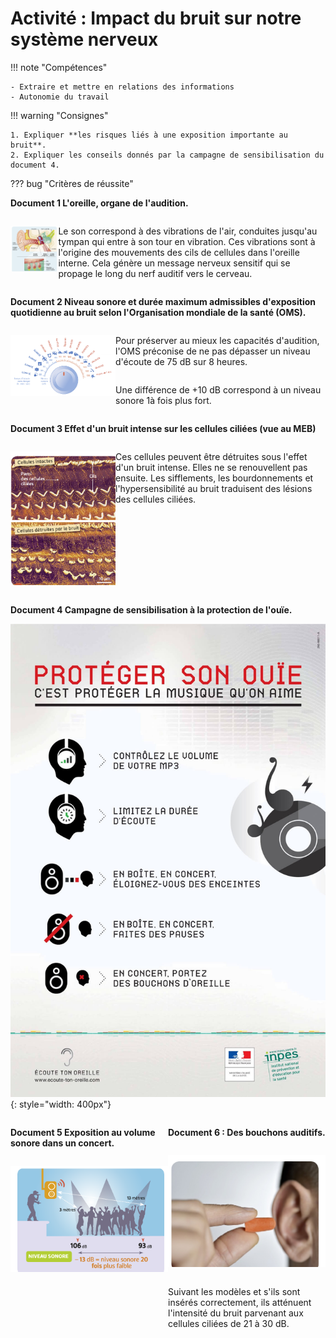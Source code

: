 # Activité : Impact du bruit sur notre système nerveux

!!! note "Compétences"

    - Extraire et mettre en relations des informations   
    - Autonomie du travail

!!! warning "Consignes"

    1. Expliquer **les risques liés à une exposition importante au bruit**. 
    2. Expliquer les conseils donnés par la campagne de sensibilisation du document 4.

??? bug "Critères de réussite"





**Document 1 L'oreille, organe de l'audition.**

<div markdown style="display:flex; flex-direction: row;">
<div markdown style="display:flex; flex-direction: column;">

![](Pictures/schemaOreilles.png)


</div>
<div markdown style="display:flex; flex-direction: column;">

Le son correspond à des vibrations de l'air, conduites jusqu'au tympan qui entre à son tour en vibration. Ces vibrations sont à l'origine des mouvements des cils de cellules dans l'oreille interne. Cela génère un message nerveux sensitif qui se propage le long du nerf auditif vers le cerveau.

</div>
</div>

**Document 2 Niveau sonore et durée maximum admissibles d'exposition quotidienne au bruit selon l'Organisation mondiale de la santé (OMS).**

<div markdown style="display:flex; flex-direction: row;">
<div markdown style="display:flex; flex: 1 1 0; flex-direction: column;">

![](Pictures/niveauSonore.png)

</div>
<div markdown style="display:flex; flex: 2 1 0; flex-direction: column;">

Pour préserver au mieux les capacités d'audition, l'OMS préconise de ne pas dépasser un niveau d'écoute de 75 dB sur 8 heures.

Une différence de +10 dB correspond à un niveau sonore 1à fois plus fort.

</div>
</div>

**Document 3 Effet d'un bruit intense sur les cellules ciliées (vue au MEB)**

<div markdown style="display:flex; flex-direction: row;">
<div markdown style="display:flex; flex: 1 1 0; flex-direction: column;">

![](Pictures/photoEffetBruitCellulesCiliees.png)

</div>
<div markdown style="display:flex;  flex: 2 1 0; flex-direction: column;">

Ces cellules peuvent être détruites sous l'effet d'un bruit intense.
Elles ne se renouvellent pas ensuite. Les sifflements, les bourdonnements et l'hypersensibilité au bruit traduisent des lésions des cellules ciliées.

</div>
</div>

**Document 4 Campagne de sensibilisation à la protection de l'ouïe.**

![](Pictures/campagneBruit.jpg){: style="width: 400px"}


<div markdown style="display:flex; flex-direction: row;">
<div markdown style="display:flex; flex: 1 1 0; flex-direction: column;">


**Document 5 Exposition au volume sonore dans un concert.**

![](Pictures/expositionBruitConcert.png)

</div>
<div markdown style="display:flex; flex: 1 1 0; flex-direction: column;">


**Document 6 : Des bouchons auditifs.**

![](Pictures/bouchonsauditifs.png)

Suivant les modèles et s'ils sont insérés correctement, ils atténuent l'intensité du bruit parvenant aux cellules ciliées de 21 à 30 dB.


</div>
</div>